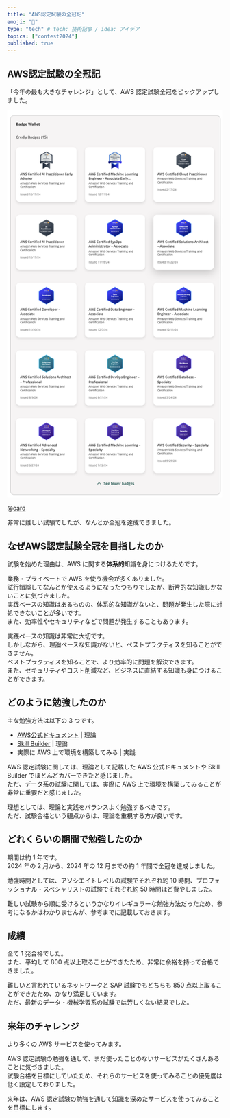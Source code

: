 ```yaml
---
title: "AWS認定試験の全冠記"
emoji: "🐷"
type: "tech" # tech: 技術記事 / idea: アイデア
topics: ["contest2024"]
published: true
---
```


## AWS認定試験の全冠記

「今年の最も大きなチャレンジ」として、AWS 認定試験全冠をピックアップしました。  

![AWS認定試験全冠](/images/aws-certs-2024.png)  

@[card](https://www.credly.com/users/osawa-koki)  

非常に難しい試験でしたが、なんとか全冠を達成できました。  

## なぜAWS認定試験全冠を目指したのか

試験を始めた理由は、AWS に関する**体系的**知識を身につけるためです。  

業務・プライベートで AWS を使う機会が多くありました。  
試行錯誤してなんとか使えるようになったつもりでしたが、断片的な知識しかないことに気づきました。  
実践ベースの知識はあるものの、体系的な知識がないと、問題が発生した際に対処できないことが多いです。  
また、効率性やセキュリティなどで問題が発生することもあります。  

実践ベースの知識は非常に大切です。  
しかしながら、理論ベースな知識がないと、ベストプラクティスを知ることができません。  
ベストプラクティスを知ることで、より効率的に問題を解決できます。  
また、セキュリティやコスト削減など、ビジネスに直結する知識も身につけることができます。  

## どのように勉強したのか

主な勉強方法は以下の 3 つです。

- [AWS公式ドキュメント](https://docs.aws.amazon.com/ja_jp/) | 理論
- [Skill Builder](https://skillbuilder.aws/jp) | 理論
- 実際に AWS 上で環境を構築してみる | 実践

AWS 認定試験に関しては、理論として記載した AWS 公式ドキュメントや Skill Builder でほとんどカバーできたと感じました。  
ただ、データ系の試験に関しては、実際に AWS 上で環境を構築してみることが非常に重要だと感じました。  

理想としては、理論と実践をバランスよく勉強するべきです。  
ただ、試験合格という観点からは、理論を重視する方が良いです。  

## どれくらいの期間で勉強したのか

期間は約 1 年です。  
2024 年の 2 月から、2024 年の 12 月までの約 1 年間で全冠を達成しました。  

勉強時間としては、アソシエイトレベルの試験でそれぞれ約 10 時間、プロフェッショナル・スペシャリストの試験でそれぞれ約 50 時間ほど費やしました。  

難しい試験から順に受けるというかなりイレギュラーな勉強方法だったため、参考になるかはわかりませんが、参考までに記載しておきます。  

## 成績

全て 1 発合格でした。  
また、平均して 800 点以上取ることができたため、非常に余裕を持って合格できました。  

難しいと言われているネットワークと SAP 試験でもどちらも 850 点以上取ることができたため、かなり満足しています。  
ただ、最新のデータ・機械学習系の試験では芳しくない結果でした。  

## 来年のチャレンジ

より多くの AWS サービスを使ってみます。

AWS 認定試験の勉強を通して、まだ使ったことのないサービスがたくさんあることに気づきました。  
試験合格を目標にしていたため、それらのサービスを使ってみることの優先度は低く設定しておりました。  

来年は、AWS 認定試験の勉強を通して知識を深めたサービスを使ってみることを目標にします。  
